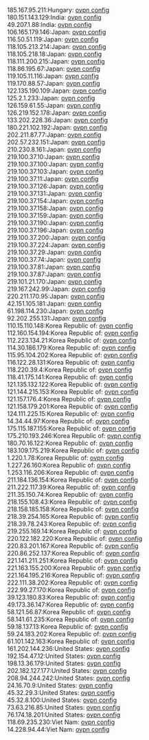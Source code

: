 185.167.95.211:Hungary: [ovpn config](vpn/185_167_95_211.ovpn)  
180.151.143.129:India: [ovpn config](vpn/180_151_143_129.ovpn)  
49.207.1.88:India: [ovpn config](vpn/49_207_1_88.ovpn)  
106.165.179.146:Japan: [ovpn config](vpn/106_165_179_146.ovpn)  
116.50.51.119:Japan: [ovpn config](vpn/116_50_51_119.ovpn)  
118.105.213.214:Japan: [ovpn config](vpn/118_105_213_214.ovpn)  
118.105.218.18:Japan: [ovpn config](vpn/118_105_218_18.ovpn)  
118.111.200.215:Japan: [ovpn config](vpn/118_111_200_215.ovpn)  
118.86.195.67:Japan: [ovpn config](vpn/118_86_195_67.ovpn)  
119.105.11.116:Japan: [ovpn config](vpn/119_105_11_116.ovpn)  
119.170.88.57:Japan: [ovpn config](vpn/119_170_88_57.ovpn)  
122.135.190.109:Japan: [ovpn config](vpn/122_135_190_109.ovpn)  
125.2.1.233:Japan: [ovpn config](vpn/125_2_1_233.ovpn)  
126.159.61.55:Japan: [ovpn config](vpn/126_159_61_55.ovpn)  
126.219.152.178:Japan: [ovpn config](vpn/126_219_152_178.ovpn)  
133.202.228.36:Japan: [ovpn config](vpn/133_202_228_36.ovpn)  
180.221.102.192:Japan: [ovpn config](vpn/180_221_102_192.ovpn)  
202.211.87.77:Japan: [ovpn config](vpn/202_211_87_77.ovpn)  
202.57.232.151:Japan: [ovpn config](vpn/202_57_232_151.ovpn)  
210.230.8.161:Japan: [ovpn config](vpn/210_230_8_161.ovpn)  
219.100.37.10:Japan: [ovpn config](vpn/219_100_37_10.ovpn)  
219.100.37.100:Japan: [ovpn config](vpn/219_100_37_100.ovpn)  
219.100.37.103:Japan: [ovpn config](vpn/219_100_37_103.ovpn)  
219.100.37.11:Japan: [ovpn config](vpn/219_100_37_11.ovpn)  
219.100.37.126:Japan: [ovpn config](vpn/219_100_37_126.ovpn)  
219.100.37.131:Japan: [ovpn config](vpn/219_100_37_131.ovpn)  
219.100.37.154:Japan: [ovpn config](vpn/219_100_37_154.ovpn)  
219.100.37.158:Japan: [ovpn config](vpn/219_100_37_158.ovpn)  
219.100.37.159:Japan: [ovpn config](vpn/219_100_37_159.ovpn)  
219.100.37.190:Japan: [ovpn config](vpn/219_100_37_190.ovpn)  
219.100.37.196:Japan: [ovpn config](vpn/219_100_37_196.ovpn)  
219.100.37.200:Japan: [ovpn config](vpn/219_100_37_200.ovpn)  
219.100.37.224:Japan: [ovpn config](vpn/219_100_37_224.ovpn)  
219.100.37.29:Japan: [ovpn config](vpn/219_100_37_29.ovpn)  
219.100.37.74:Japan: [ovpn config](vpn/219_100_37_74.ovpn)  
219.100.37.81:Japan: [ovpn config](vpn/219_100_37_81.ovpn)  
219.100.37.87:Japan: [ovpn config](vpn/219_100_37_87.ovpn)  
219.101.21.170:Japan: [ovpn config](vpn/219_101_21_170.ovpn)  
219.167.242.99:Japan: [ovpn config](vpn/219_167_242_99.ovpn)  
220.211.170.95:Japan: [ovpn config](vpn/220_211_170_95.ovpn)  
42.151.105.181:Japan: [ovpn config](vpn/42_151_105_181.ovpn)  
61.198.114.230:Japan: [ovpn config](vpn/61_198_114_230.ovpn)  
92.202.255.131:Japan: [ovpn config](vpn/92_202_255_131.ovpn)  
110.15.110.148:Korea Republic of: [ovpn config](vpn/110_15_110_148.ovpn)  
112.160.154.194:Korea Republic of: [ovpn config](vpn/112_160_154_194.ovpn)  
112.223.134.21:Korea Republic of: [ovpn config](vpn/112_223_134_21.ovpn)  
114.30.186.179:Korea Republic of: [ovpn config](vpn/114_30_186_179.ovpn)  
115.95.104.202:Korea Republic of: [ovpn config](vpn/115_95_104_202.ovpn)  
116.122.28.131:Korea Republic of: [ovpn config](vpn/116_122_28_131.ovpn)  
118.220.39.4:Korea Republic of: [ovpn config](vpn/118_220_39_4.ovpn)  
118.41.175.141:Korea Republic of: [ovpn config](vpn/118_41_175_141.ovpn)  
121.135.132.122:Korea Republic of: [ovpn config](vpn/121_135_132_122.ovpn)  
121.144.215.153:Korea Republic of: [ovpn config](vpn/121_144_215_153.ovpn)  
121.157.176.4:Korea Republic of: [ovpn config](vpn/121_157_176_4.ovpn)  
121.158.179.201:Korea Republic of: [ovpn config](vpn/121_158_179_201.ovpn)  
124.111.225.15:Korea Republic of: [ovpn config](vpn/124_111_225_15.ovpn)  
14.34.44.97:Korea Republic of: [ovpn config](vpn/14_34_44_97.ovpn)  
175.115.187.155:Korea Republic of: [ovpn config](vpn/175_115_187_155.ovpn)  
175.210.193.246:Korea Republic of: [ovpn config](vpn/175_210_193_246.ovpn)  
180.70.16.122:Korea Republic of: [ovpn config](vpn/180_70_16_122.ovpn)  
183.109.175.219:Korea Republic of: [ovpn config](vpn/183_109_175_219.ovpn)  
1.220.1.78:Korea Republic of: [ovpn config](vpn/1_220_1_78.ovpn)  
1.227.26.160:Korea Republic of: [ovpn config](vpn/1_227_26_160.ovpn)  
1.253.116.206:Korea Republic of: [ovpn config](vpn/1_253_116_206.ovpn)  
211.184.136.154:Korea Republic of: [ovpn config](vpn/211_184_136_154.ovpn)  
211.222.117.39:Korea Republic of: [ovpn config](vpn/211_222_117_39.ovpn)  
211.35.150.74:Korea Republic of: [ovpn config](vpn/211_35_150_74.ovpn)  
218.155.108.43:Korea Republic of: [ovpn config](vpn/218_155_108_43.ovpn)  
218.158.185.158:Korea Republic of: [ovpn config](vpn/218_158_185_158.ovpn)  
218.39.254.165:Korea Republic of: [ovpn config](vpn/218_39_254_165.ovpn)  
218.39.78.243:Korea Republic of: [ovpn config](vpn/218_39_78_243.ovpn)  
219.255.169.14:Korea Republic of: [ovpn config](vpn/219_255_169_14.ovpn)  
220.122.182.220:Korea Republic of: [ovpn config](vpn/220_122_182_220.ovpn)  
220.83.201.167:Korea Republic of: [ovpn config](vpn/220_83_201_167.ovpn)  
220.86.252.137:Korea Republic of: [ovpn config](vpn/220_86_252_137.ovpn)  
221.141.211.251:Korea Republic of: [ovpn config](vpn/221_141_211_251.ovpn)  
221.163.155.200:Korea Republic of: [ovpn config](vpn/221_163_155_200.ovpn)  
221.164.195.216:Korea Republic of: [ovpn config](vpn/221_164_195_216.ovpn)  
222.111.38.202:Korea Republic of: [ovpn config](vpn/222_111_38_202.ovpn)  
222.99.27.170:Korea Republic of: [ovpn config](vpn/222_99_27_170.ovpn)  
39.123.180.83:Korea Republic of: [ovpn config](vpn/39_123_180_83.ovpn)  
49.173.36.147:Korea Republic of: [ovpn config](vpn/49_173_36_147.ovpn)  
58.121.56.87:Korea Republic of: [ovpn config](vpn/58_121_56_87.ovpn)  
58.141.61.235:Korea Republic of: [ovpn config](vpn/58_141_61_235.ovpn)  
59.18.137.13:Korea Republic of: [ovpn config](vpn/59_18_137_13.ovpn)  
59.24.183.202:Korea Republic of: [ovpn config](vpn/59_24_183_202.ovpn)  
61.101.142.163:Korea Republic of: [ovpn config](vpn/61_101_142_163.ovpn)  
161.202.144.236:United States: [ovpn config](vpn/161_202_144_236.ovpn)  
192.154.47.12:United States: [ovpn config](vpn/192_154_47_12.ovpn)  
198.13.36.179:United States: [ovpn config](vpn/198_13_36_179.ovpn)  
202.182.127.177:United States: [ovpn config](vpn/202_182_127_177.ovpn)  
208.94.244.242:United States: [ovpn config](vpn/208_94_244_242.ovpn)  
24.16.70.9:United States: [ovpn config](vpn/24_16_70_9.ovpn)  
45.32.29.3:United States: [ovpn config](vpn/45_32_29_3.ovpn)  
45.32.8.100:United States: [ovpn config](vpn/45_32_8_100.ovpn)  
73.63.216.85:United States: [ovpn config](vpn/73_63_216_85.ovpn)  
76.174.18.201:United States: [ovpn config](vpn/76_174_18_201.ovpn)  
118.69.235.230:Viet Nam: [ovpn config](vpn/118_69_235_230.ovpn)  
14.228.94.44:Viet Nam: [ovpn config](vpn/14_228_94_44.ovpn)  
